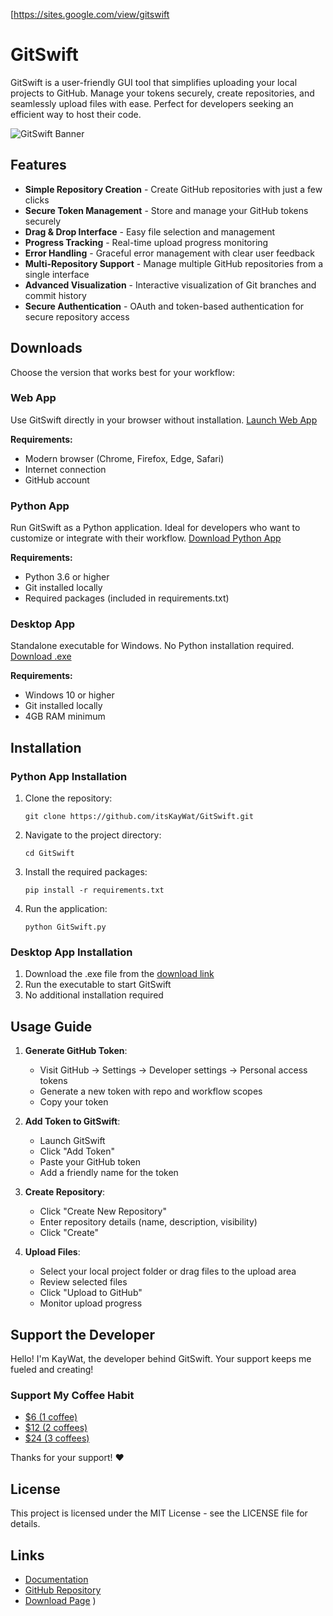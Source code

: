 [https://sites.google.com/view/gitswift

# GitSwift

GitSwift is a user-friendly GUI tool that simplifies uploading your local projects to GitHub. Manage your tokens securely, create repositories, and seamlessly upload files with ease. Perfect for developers seeking an efficient way to host their code.

![GitSwift Banner](https://i.imgur.com/YourBannerImage.png)

## Features

- **Simple Repository Creation** - Create GitHub repositories with just a few clicks
- **Secure Token Management** - Store and manage your GitHub tokens securely
- **Drag & Drop Interface** - Easy file selection and management
- **Progress Tracking** - Real-time upload progress monitoring
- **Error Handling** - Graceful error management with clear user feedback
- **Multi-Repository Support** - Manage multiple GitHub repositories from a single interface
- **Advanced Visualization** - Interactive visualization of Git branches and commit history
- **Secure Authentication** - OAuth and token-based authentication for secure repository access

## Downloads

Choose the version that works best for your workflow:

### Web App
Use GitSwift directly in your browser without installation.
[Launch Web App](https://github.com/itsKayWat/GitSwift/tree/main)

**Requirements:**
- Modern browser (Chrome, Firefox, Edge, Safari)
- Internet connection
- GitHub account

### Python App
Run GitSwift as a Python application. Ideal for developers who want to customize or integrate with their workflow.
[Download Python App](https://github.com/itsKayWat/GitSwift/tree/main)

**Requirements:**
- Python 3.6 or higher
- Git installed locally
- Required packages (included in requirements.txt)

### Desktop App
Standalone executable for Windows. No Python installation required.
[Download .exe](https://drive.google.com/file/d/1Ki9NB4GzOZHlq6y8IUw1ji2Rf8V5ygFu/view?usp=sharing)

**Requirements:**
- Windows 10 or higher
- Git installed locally
- 4GB RAM minimum

## Installation

### Python App Installation
1. Clone the repository:
   ```
   git clone https://github.com/itsKayWat/GitSwift.git
   ```
2. Navigate to the project directory:
   ```
   cd GitSwift
   ```
3. Install the required packages:
   ```
   pip install -r requirements.txt
   ```
4. Run the application:
   ```
   python GitSwift.py
   ```

### Desktop App Installation
1. Download the .exe file from the [download link](https://drive.google.com/file/d/1Ki9NB4GzOZHlq6y8IUw1ji2Rf8V5ygFu/view?usp=sharing)
2. Run the executable to start GitSwift
3. No additional installation required

## Usage Guide

1. **Generate GitHub Token**:
   - Visit GitHub → Settings → Developer settings → Personal access tokens
   - Generate a new token with repo and workflow scopes
   - Copy your token

2. **Add Token to GitSwift**:
   - Launch GitSwift
   - Click "Add Token"
   - Paste your GitHub token
   - Add a friendly name for the token

3. **Create Repository**:
   - Click "Create New Repository"
   - Enter repository details (name, description, visibility)
   - Click "Create"

4. **Upload Files**:
   - Select your local project folder or drag files to the upload area
   - Review selected files
   - Click "Upload to GitHub"
   - Monitor upload progress

## Support the Developer

Hello! I'm KayWat, the developer behind GitSwift. Your support keeps me fueled and creating!

### Support My Coffee Habit

- [$6 (1 coffee)](https://www.paypal.com/donate/?hosted_button_id=J3ABMPG6MQF3L&custom=1coffee)
- [$12 (2 coffees)](https://www.paypal.com/donate/?hosted_button_id=J3ABMPG6MQF3L&custom=2coffees)
- [$24 (3 coffees)](https://www.paypal.com/donate/?hosted_button_id=J3ABMPG6MQF3L&custom=3coffees)

Thanks for your support! ❤️

## License

This project is licensed under the MIT License - see the LICENSE file for details.

## Links

- [Documentation](https://sites.google.com/view/gitswift/readme)
- [GitHub Repository](https://github.com/itsKayWat/GitSwift)
- [Download Page](https://sites.google.com/view/gitswift/download)
)
